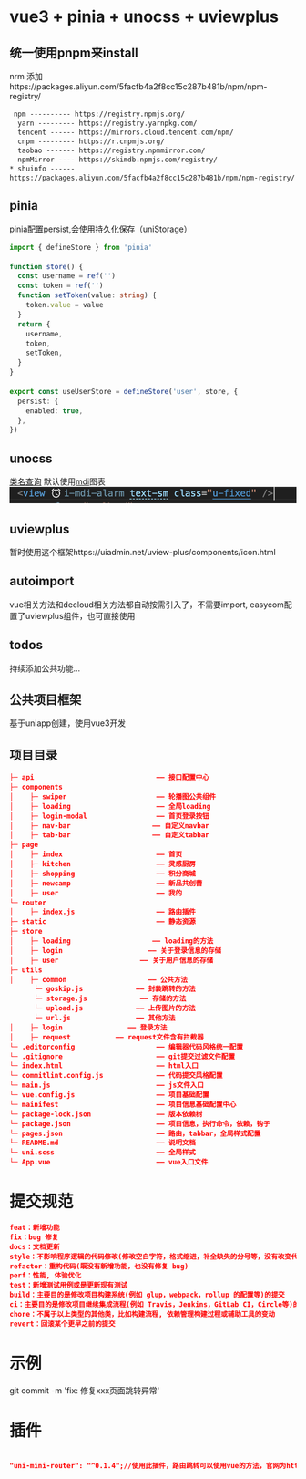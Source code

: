 # vue3 + pinia + unocss + uviewplus

## 统一使用pnpm来install

nrm 添加https://packages.aliyun.com/5facfb4a2f8cc15c287b481b/npm/npm-registry/

```
 npm ---------- https://registry.npmjs.org/
  yarn --------- https://registry.yarnpkg.com/
  tencent ------ https://mirrors.cloud.tencent.com/npm/
  cnpm --------- https://r.cnpmjs.org/
  taobao ------- https://registry.npmmirror.com/
  npmMirror ---- https://skimdb.npmjs.com/registry/
* shuinfo ------ https://packages.aliyun.com/5facfb4a2f8cc15c287b481b/npm/npm-registry/
```

## pinia

pinia配置persist,会使用持久化保存（uniStorage）

```ts
import { defineStore } from 'pinia'

function store() {
  const username = ref('')
  const token = ref('')
  function setToken(value: string) {
    token.value = value
  }
  return {
    username,
    token,
    setToken,
  }
}

export const useUserStore = defineStore('user', store, {
  persist: {
    enabled: true,
  },
})
```

## unocss

[类名查询](https://unocss.dev/interactive/?s=background)
默认使用[mdi](https://icones.js.org/collection/mdi)图表
![Alt text](image.png)

## uviewplus

暂时使用这个框架https://uiadmin.net/uview-plus/components/icon.html

## autoimport

vue相关方法和decloud相关方法都自动按需引入了，不需要import, easycom配置了uviewplus组件，也可直接使用

## todos

持续添加公共功能...

## 公共项目框架

基于uniapp创建，使用vue3开发

## 项目目录

```JSON
├─ api                              —— 接口配置中心
├─ components
│    ├─ swiper                      —— 轮播图公共组件
│    ├─ loading                     —— 全局loading
│    ├─ login-modal                 —— 首页登录按钮
│    ├─ nav-bar                    —— 自定义navbar
│    ├─ tab-bar                    —— 自定义tabbar
├─ page
│    ├─ index                       —— 首页
│    ├─ kitchen                     —— 灵感厨房
│    ├─ shopping                    —— 积分商城
│    ├─ newcamp                     —— 新品共创营
│    ├─ user                        —— 我的
└─ router
│    ├─ index.js                    —— 路由插件
├─ static                           —— 静态资源
├─ store
│    ├─ loading                    —— loading的方法
│    ├─ login                     —— 关于登录信息的存储
│    ├─ user                    —— 关于用户信息的存储
├─ utils
│    ├─ common                    —— 公共方法
      └─ goskip.js             —— 封装跳转的方法
      └─ storage.js             —— 存储的方法
      └─ upload.js             —— 上传图片的方法
      └─ url.js                —— 其他方法
│    ├─ login                —— 登录方法
│    ├─ request           —— request文件含有拦截器
└─ .editorconfig                    —— 编辑器代码风格统一配置
└─ .gitignore                       —— git提交过滤文件配置
└─ index.html                       —— html入口
└─ commitlint.config.js             —— 代码提交风格配置
└─ main.js                          —— js文件入口
└─ vue.config.js                    —— 项目基础配置
└─ mainifest                        —— 项目信息基础配置中心
└─ package-lock.json                —— 版本依赖树
└─ package.json                     —— 项目信息，执行命令，依赖，钩子
└─ pages.json                       —— 路由，tabbar，全局样式配置
└─ README.md                        —— 说明文档
└─ uni.scss                         —— 全局样式
└─ App.vue                          —— vue入口文件
```

# 提交规范

```JSON
feat：新增功能
fix：bug 修复
docs：文档更新
style：不影响程序逻辑的代码修改(修改空白字符，格式缩进，补全缺失的分号等，没有改变代码逻辑)
refactor：重构代码(既没有新增功能，也没有修复 bug)
perf：性能, 体验优化
test：新增测试用例或是更新现有测试
build：主要目的是修改项目构建系统(例如 glup，webpack，rollup 的配置等)的提交
ci：主要目的是修改项目继续集成流程(例如 Travis，Jenkins，GitLab CI，Circle等)的提交
chore：不属于以上类型的其他类，比如构建流程, 依赖管理构建过程或辅助工具的变动
revert：回滚某个更早之前的提交
```

# 示例

git commit -m 'fix: 修复xxx页面跳转异常'

# 插件

```JSON

"uni-mini-router": "^0.1.4";//使用此插件，路由跳转可以使用vue的方法，官网为https://ask.dcloud.net.cn/article/40552
```
